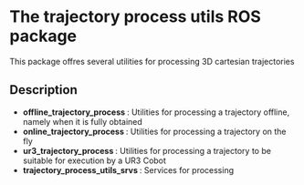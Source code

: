 # The trajectory process utils ROS package

This package offres several utilities for processing 3D cartesian trajectories

## Description
* <b> offline_trajectory_process </b>: Utilities for processing a trajectory offline, namely when it is fully obtained
* <b> online_trajectory_process </b>: Utilities for processing a trajectory on the fly
* <b> ur3_trajectory_process </b>: Utilities for processing a trajectory to be suitable for execution by a UR3 Cobot
* <b> trajectory_process_utils_srvs </b>: Services for processing
